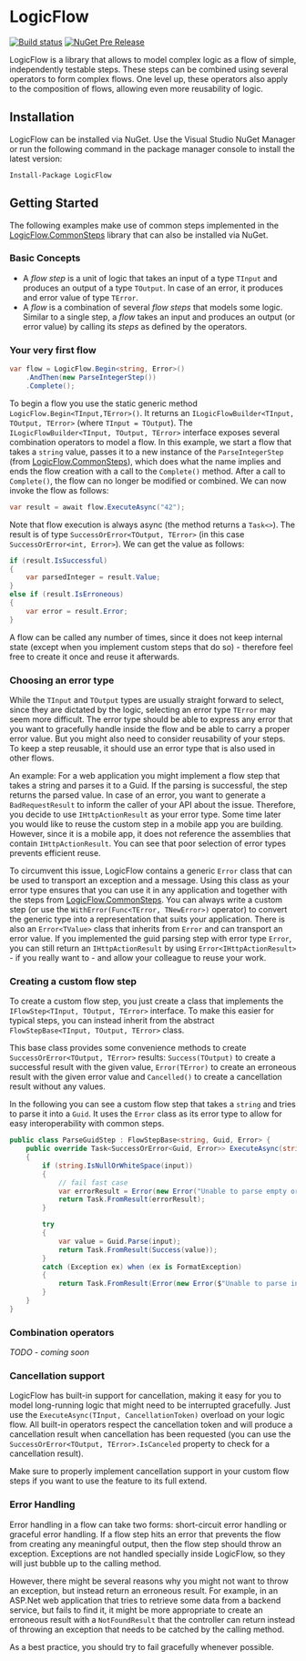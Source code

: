 # LogicFlow

[![Build status](https://ci.appveyor.com/api/projects/status/hq2hue3xx6d6w0xp?svg=true)](https://ci.appveyor.com/project/tnv/logicflow)
[![NuGet Pre Release](https://img.shields.io/nuget/vpre/LogicFlow.svg?style=flat)](https://www.nuget.org/packages/LogicFlow/)

LogicFlow is a library that allows to model complex logic as a flow of simple, independently testable steps. These steps can be combined using several operators to form complex flows. One level up, these operators also apply to the composition of flows, allowing even more reusability of logic.

## Installation

LogicFlow can be installed via NuGet. Use the Visual Studio NuGet Manager or run the following command in the package manager console to install the latest version:

```
Install-Package LogicFlow
```

## Getting Started

The following examples make use of common steps implemented in the [LogicFlow.CommonSteps](https://github.com/TimVinkemeier/LogicFlow/tree/master/LogicFlow.CommonSteps) library that can also be installed via NuGet.

### Basic Concepts

- A _flow step_ is a unit of logic that takes an input of a type `TInput` and produces an output of a type `TOutput`. In case of an error, it produces and error value of type `TError`.
- A _flow_ is a combination of several _flow steps_ that models some logic. Similar to a single step, a _flow_ takes an input and produces an output (or error value) by calling its _steps_ as defined by the operators.

### Your very first flow

```csharp
var flow = LogicFlow.Begin<string, Error>()
    .AndThen(new ParseIntegerStep())
    .Complete();
```

To begin a flow you use the static generic method `LogicFlow.Begin<TInput,TError>()`. It returns an `ILogicFlowBuilder<TInput, TOutput, TError>` (where `TInput = TOutput`). The `ILogicFlowBuilder<TInput, TOutput, TError>` interface exposes several combination operators to model a flow. In this example, we start a flow that takes a `string` value, passes it to a new instance of the `ParseIntegerStep` (from [LogicFlow.CommonSteps](https://github.com/TimVinkemeier/LogicFlow/tree/master/LogicFlow.CommonSteps)), which does what the name implies and ends the flow creation with a call to the `Complete()` method. After a call to `Complete()`, the flow can no longer be modified or combined. We can now invoke the flow as follows:

```csharp
var result = await flow.ExecuteAsync("42");
```

Note that flow execution is always async (the method returns a `Task<>`). The result is of type `SuccessOrError<TOutput, TError>` (in this case `SuccessOrError<int, Error>`). We can get the value as follows:

```csharp
if (result.IsSuccessful)
{
    var parsedInteger = result.Value;
}
else if (result.IsErroneous)
{
    var error = result.Error;
}
```

A flow can be called any number of times, since it does not keep internal state (except when you implement custom steps that do so) - therefore feel free to create it once and reuse it afterwards.

### Choosing an error type

While the `TInput` and `TOutput` types are usually straight forward to select, since they are dictated by the logic, selecting an error type `TError` may seem more difficult. The error type should be able to express any error that you want to gracefully handle inside the flow and be able to carry a proper error value. But you might also need to consider reusability of your steps. To keep a step reusable, it should use an error type that is also used in other flows.

An example: For a web application you might implement a flow step that takes a string and parses it to a Guid. If the parsing is successful, the step returns the parsed value. In case of an error, you want to generate a `BadRequestResult` to inform the caller of your API about the issue. Therefore, you decide to use `IHttpActionResult` as your error type.
Some time later you would like to reuse the custom step in a mobile app you are building. However, since it is a mobile app, it does not reference the assemblies that contain `IHttpActionResult`. You can see that poor selection of error types prevents efficient reuse.

To circumvent this issue, LogicFlow contains a generic `Error` class that can be used to transport an exception and a message. Using this class as your error type ensures that you can use it in any application and together with the steps from [LogicFlow.CommonSteps](https://github.com/TimVinkemeier/LogicFlow/tree/master/LogicFlow.CommonSteps). You can always write a custom step (or use the `WithError(Func<TError, TNewError>)` operator) to convert the generic type into a representation that suits your application. There is also an `Error<TValue>` class that inherits from `Error` and can transport an error value. If you implemented the guid parsing step with error type `Error`, you can still return an `IHttpActionResult` by using `Error<IHttpActionResult>` - if you really want to - and allow your colleague to reuse your work.

### Creating a custom flow step

To create a custom flow step, you just create a class that implements the `IFlowStep<TInput, TOutput, TError>` interface. To make this easier for typical steps, you can instead inherit from the abstract `FlowStepBase<TInput, TOutput, TError>` class.

This base class provides some convenience methods to create `SuccessOrError<TOutput, TError>` results: `Success(TOutput)` to create a successful result with the given value, `Error(TError)` to create an erroneous result with the given error value and `Cancelled()` to create a cancellation result without any values.

In the following you can see a custom flow step that takes a `string` and tries to parse it into a `Guid`. It uses the `Error` class as its error type to allow for easy interoperability with common steps.

```csharp
public class ParseGuidStep : FlowStepBase<string, Guid, Error> {
    public override Task<SuccessOrError<Guid, Error>> ExecuteAsync(string input, CancellationToken cancellationToken)
    {
        if (string.IsNullOrWhiteSpace(input))
        {
            // fail fast case
            var errorResult = Error(new Error("Unable to parse empty or null input to Guid."))
            return Task.FromResult(errorResult);
        }

        try
        {
            var value = Guid.Parse(input);
            return Task.FromResult(Success(value));
        }
        catch (Exception ex) when (ex is FormatException)
        {
            return Task.FromResult(Error(new Error($"Unable to parse input '{input}' to Guid.", ex)));
        }
    }
}
```

### Combination operators

*TODO - coming soon*

### Cancellation support

LogicFlow has built-in support for cancellation, making it easy for you to model long-running logic that might need to be interrupted gracefully. Just use the `ExecuteAsync(TInput, CancellationToken)` overload on your logic flow. All built-in operators respect the cancellation token and will produce a cancellation result when cancellation has been requested (you can use the `SuccessOrError<TOutput, TError>.IsCanceled` property to check for a cancellation result).

Make sure to properly implement cancellation support in your custom flow steps if you want to use the feature to its full extend.

### Error Handling

Error handling in a flow can take two forms: short-circuit error handling or graceful error handling.
If a flow step hits an error that prevents the flow from creating any meaningful output, then the flow step should throw an exception. Exceptions are not handled specially inside LogicFlow, so they will just bubble up to the calling method.

However, there might be several reasons why you might not want to throw an exception, but instead return an erroneous result. For example, in an ASP.Net web application that tries to retrieve some data from a backend service, but fails to find it, it might be more appropriate to create an erroneous result with a `NotFoundResult` that the controller can return instead of throwing an exception that needs to be catched by the calling method.

As a best practice, you should try to fail gracefully whenever possible.